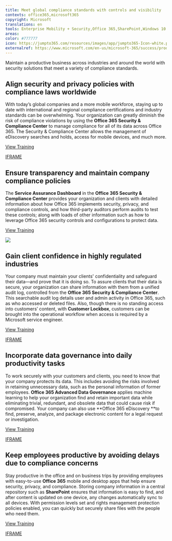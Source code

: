 ```yaml
---
title: Meet global compliance standards with controls and visibility
contexts: office365,microsoft365
copyright: Microsoft
translations: en
tools: Enterprise Mobility + Security,Office 365,SharePoint,Windows 10
areas: 
color: #777777
icon: https://jumpto365.com/resources/images/app/jumpto365-Icon-white.png
externalref: https://www.microsoft.com/en-us/microsoft-365/success/productivitylibrary/meet-global-compliance-standards-with-controls-and-visibility
---
```

Maintain a productive business across industries and around the world with security solutions that meet a variety of compliance standards.


## Align security and privacy policies with compliance laws worldwide

With today’s global companies and a more mobile workforce, staying up to date with international and regional compliance certifications and industry standards can be overwhelming. Your organization can greatly diminish the risk of compliance violations by using the **Office 365 Security & Compliance Center** to manage compliance for all of its data across Office 365. The Security & Compliance Center allows the management of eDiscovery searches and holds, access for mobile devices, and much more.

[View Training](https://support.office.com/article/Security-and-Compliance-in-Office-365-for-business-Admin-Help-7fe448f7-49bd-4d3e-919d-0a6d1cf675bb)

[IFRAME](https://www.microsoft.com/en-us/videoplayer/embed/RE1TwTg)

## Ensure transparency and maintain company compliance policies

The **Service Assurance Dashboard** in the **Office 365 Security & Compliance Center** provides your organization and clients with detailed information about how Office 365 implements security, privacy, and compliance controls, and how third-party auditors perform audits to test these controls; along with loads of other information such as how to leverage Office 365 security controls and configurations to protect data.

[View Training](https://support.office.com/article/Service-assurance-in-the-Office-365-Security-Compliance-Center-47e8b964-4b09-44f7-a2d7-b8a06e8e389c)

![](http://img-prod-cms-rt-microsoft-com.akamaized.net/cms/api/am/imageFileData/RE1NO1y?ver=f0bf)

## Gain client confidence in highly regulated industries

Your company must maintain your clients' confidentiality and safeguard their data—and prove that it is doing so. To assure clients that their data is secure, your organization can share information with them from a unified audit log, controlled from the **Office 365 Security & Compliance Center**. This searchable audit log details user and admin activity in Office 365, such as who accessed or deleted files. Also, though there is no standing access into customers’ content, with **Customer Lockbox**, customers can be brought into the operational workflow when access is required by a Microsoft service engineer.

[View Training](https://support.office.com/article/Search-the-audit-log-in-the-Office-365-Security-Compliance-Center-0d4d0f35-390b-4518-800e-0c7ec95e946c#ID0EABAAA=Intro)

[IFRAME](https://www.microsoft.com/en-us/videoplayer/embed/RE1US37)

## Incorporate data governance into daily productivity tasks

To work securely with your customers and clients, you need to know that your company protects its data. This includes avoiding the risks involved in retaining unnecessary data, such as the personal information of former employees. **Office 365 Advanced Data Governance** applies machine learning to help your organization find and retain important data while eliminating trivial, redundant, and obsolete data that could cause risk if compromised. Your company can also use **Office 365 eDiscovery **to find, preserve, analyze, and package electronic content for a legal request or investigation.

[View Training](https://blogs.office.com/2017/04/04/announcing-the-release-of-threat-intelligence-and-advanced-data-governance-plus-significant-updates-to-advanced-threat-protection/)

[IFRAME](https://www.microsoft.com/en-us/videoplayer/embed/RE1TucL)

## Keep employees productive by avoiding delays due to compliance concerns

Stay productive in the office and on business trips by providing employees with easy-to-use **Office 365** mobile and desktop apps that help ensure security, privacy, and compliance. Storing company information in a central repository such as **SharePoint** ensures that information is easy to find, and after content is updated on one device, any changes automatically sync to all devices. With permission levels set and rights management protection policies enabled, you can quickly but securely share files with the people who need them.

[View Training](https://support.office.com/article/Manage-external-sharing-for-your-SharePoint-Online-environment-C8A462EB-0723-4B0B-8D0A-70FEAFE4BE85)

[IFRAME](https://www.microsoft.com/en-us/videoplayer/embed/RE1TwWx)

